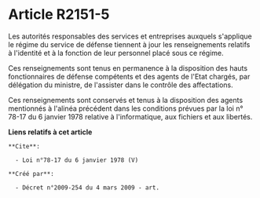 # Article R2151-5

Les autorités responsables des services et entreprises auxquels s'applique le régime du service de défense tiennent à jour
les renseignements relatifs à l'identité et à la fonction de leur personnel placé sous ce régime. 

Ces renseignements sont tenus en permanence à la disposition des hauts fonctionnaires de défense compétents et des agents de
l'Etat chargés, par délégation du ministre, de l'assister dans le contrôle des affectations. 

Ces renseignements sont conservés et tenus à la disposition des agents mentionnés à l'alinéa précédent dans les conditions
prévues par la loi n° 78-17 du 6 janvier 1978 relative à l'informatique, aux fichiers et aux libertés.

**Liens relatifs à cet article**

	**Cite**:

	  - Loi n°78-17 du 6 janvier 1978 (V)

	**Créé par**:

	  - Décret n°2009-254 du 4 mars 2009 - art.
